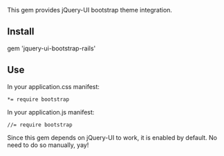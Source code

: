This gem provides jQuery-UI bootstrap theme integration.

Install
------

  gem 'jquery-ui-bootstrap-rails'


Use
------

In your application.css manifest:

`*= require bootstrap`

In your application.js manifest:

`//= require bootstrap`

Since this gem depends on jQuery-UI to work, it is enabled by default. No need to do so manually, yay!